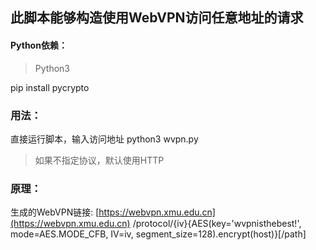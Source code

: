 ## 此脚本能够构造使用WebVPN访问任意地址的请求
#### Python依赖：
> Python3

pip install pycrypto
### 用法：
直接运行脚本，输入访问地址
python3 wvpn.py

> 如果不指定协议，默认使用HTTP

### 原理：
生成的WebVPN链接: [https://webvpn.xmu.edu.cn](https://webvpn.xmu.edu.cn) /protocol/{iv}{AES(key='wvpnisthebest!', mode=AES.MODE_CFB, IV=iv, segment_size=128).encrypt(host)}\[/path]

